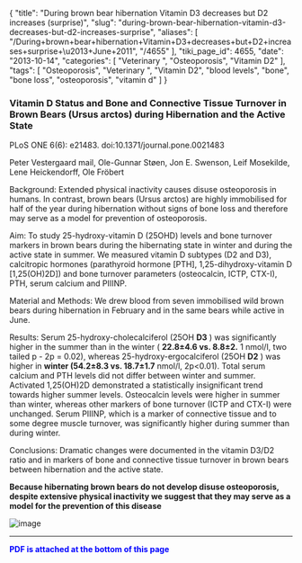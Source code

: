 {
    "title": "During brown bear hibernation Vitamin D3 decreases but D2 increases (surprise)",
    "slug": "during-brown-bear-hibernation-vitamin-d3-decreases-but-d2-increases-surprise",
    "aliases": [
        "/During+brown+bear+hibernation+Vitamin+D3+decreases+but+D2+increases+surprise+\u2013+June+2011",
        "/4655"
    ],
    "tiki_page_id": 4655,
    "date": "2013-10-14",
    "categories": [
        "Veterinary ",
        "Osteoporosis",
        "Vitamin D2"
    ],
    "tags": [
        "Osteoporosis",
        "Veterinary ",
        "Vitamin D2",
        "blood levels",
        "bone",
        "bone loss",
        "osteoporosis",
        "vitamin d"
    ]
}


### Vitamin D Status and Bone and Connective Tissue Turnover in Brown Bears (Ursus arctos) during Hibernation and the Active State

PLoS ONE 6(6): e21483. doi:10.1371/journal.pone.0021483

Peter Vestergaard mail,    Ole-Gunnar Støen,    Jon E. Swenson,     Leif Mosekilde,     Lene Heickendorff,     Ole Fröbert

Background: Extended physical inactivity causes disuse osteoporosis in humans. In contrast, brown bears (Ursus arctos) are highly immobilised for half of the year during hibernation without signs of bone loss and therefore may serve as a model for prevention of osteoporosis.

Aim: To study 25-hydroxy-vitamin D (25OHD) levels and bone turnover markers in brown bears during the hibernating state in winter and during the active state in summer. We measured vitamin D subtypes (D2 and D3), calcitropic hormones (parathyroid hormone <span>[PTH]</span>, 1,25-dihydroxy-vitamin D <span>[1,25(OH)2D]</span>) and bone turnover parameters (osteocalcin, ICTP, CTX-I), PTH, serum calcium and PIIINP.

Material and Methods: We drew blood from seven immobilised wild brown bears during hibernation in February and in the same bears while active in June.

Results: Serum 25-hydroxy-cholecalciferol (25OH **D3** ) was significantly higher in the summer than in the winter ( **22.8±4.6 vs. 8.8±2.** 1 nmol/l, two tailed p - 2p = 0.02), whereas 25-hydroxy-ergocalciferol (25OH **D2** ) was higher in  **winter (54.2±8.3 vs. 18.7±1.7**  nmol/l, 2p<0.01). Total serum calcium and PTH levels did not differ between winter and summer. Activated 1,25(OH)2D demonstrated a statistically insignificant trend towards higher summer levels. Osteocalcin levels were higher in summer than winter, whereas other markers of bone turnover (ICTP and CTX-I) were unchanged. Serum PIIINP, which is a marker of connective tissue and to some degree muscle turnover, was significantly higher during summer than during winter.

Conclusions: Dramatic changes were documented in the vitamin D3/D2 ratio and in markers of bone and connective tissue turnover in brown bears between hibernation and the active state.  

 **Because hibernating brown bears do not develop disuse osteoporosis, despite extensive physical inactivity we suggest that they may serve as a model for the prevention of this disease** 

<img src="https://d378j1rmrlek7x.cloudfront.net/attachments/jpeg/bear-vitamin-d.jpg" alt="image">

---

 **<span style="color:#00F;">PDF is attached at the bottom of this page</span>**